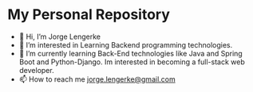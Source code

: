 # My Personal Repository
- 👋 Hi, I’m Jorge Lengerke
- 👀 I’m interested in Learning Backend programming technologies.
- 🌱 I’m currently learning Back-End technologies like Java and Spring Boot and Python-Django.
      Im interested in becoming a full-stack web developer.
- 📫 How to reach me jorge.lengerke@gmail.com
